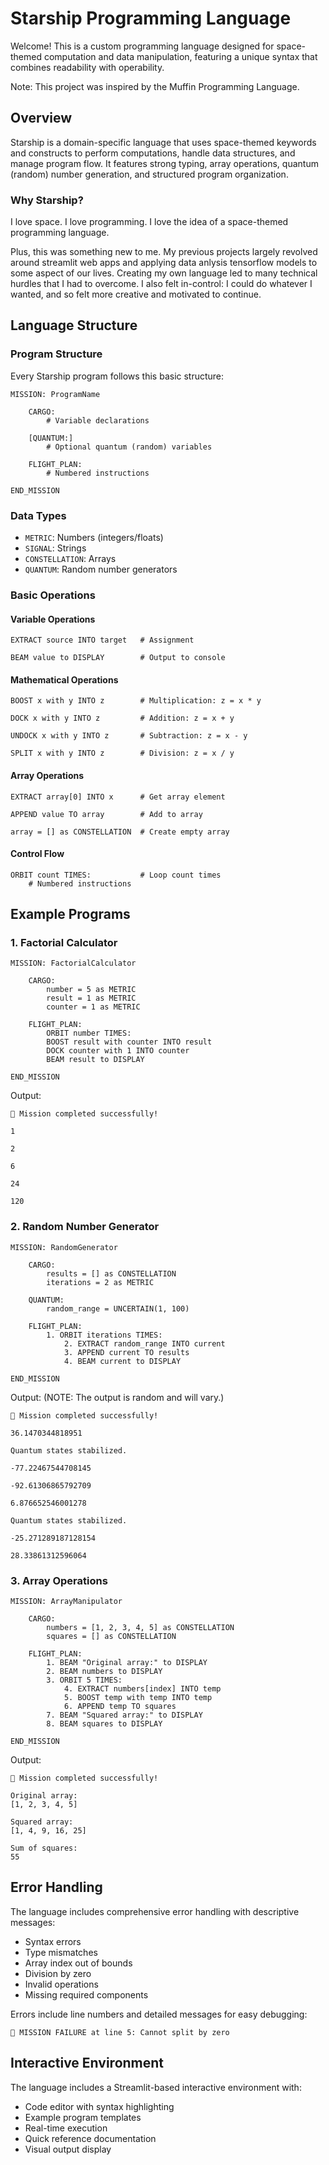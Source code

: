 # Starship Programming Language

Welcome! This is a custom programming language designed for space-themed computation and data manipulation, featuring a unique syntax that combines readability with operability.

Note: This project was inspired by the Muffin Programming Language.

## Overview

Starship is a domain-specific language that uses space-themed keywords and constructs to perform computations, handle data structures, and manage program flow. It features strong typing, array operations, quantum (random) number generation, and structured program organization.

### Why Starship?

I love space. I love programming. I love the idea of a space-themed programming language.

Plus, this was something new to me. My previous projects largely revolved around streamlit web apps and applying data anlysis tensorflow models to some aspect of our lives. Creating my own language led to many technical hurdles that I had to overcome. I also felt in-control: I could do whatever I wanted, and so felt more creative and motivated to continue.


## Language Structure

### Program Structure
Every Starship program follows this basic structure:

```
MISSION: ProgramName

    CARGO:
        # Variable declarations

    [QUANTUM:]
        # Optional quantum (random) variables

    FLIGHT_PLAN:
        # Numbered instructions

END_MISSION
```

### Data Types
- `METRIC`: Numbers (integers/floats)
- `SIGNAL`: Strings
- `CONSTELLATION`: Arrays
- `QUANTUM`: Random number generators

### Basic Operations

#### Variable Operations

```
EXTRACT source INTO target   # Assignment

BEAM value to DISPLAY        # Output to console
```

#### Mathematical Operations

```
BOOST x with y INTO z        # Multiplication: z = x * y

DOCK x with y INTO z         # Addition: z = x + y

UNDOCK x with y INTO z       # Subtraction: z = x - y

SPLIT x with y INTO z        # Division: z = x / y
```

#### Array Operations

```
EXTRACT array[0] INTO x      # Get array element

APPEND value TO array        # Add to array

array = [] as CONSTELLATION  # Create empty array
```

#### Control Flow

```
ORBIT count TIMES:           # Loop count times
    # Numbered instructions
```

## Example Programs

### 1. Factorial Calculator

```
MISSION: FactorialCalculator

    CARGO:
        number = 5 as METRIC
        result = 1 as METRIC
        counter = 1 as METRIC

    FLIGHT_PLAN:
        ORBIT number TIMES:
        BOOST result with counter INTO result
        DOCK counter with 1 INTO counter
        BEAM result to DISPLAY

END_MISSION
```

Output:

```
🚀 Mission completed successfully!

1

2

6

24

120
```

### 2. Random Number Generator

```
MISSION: RandomGenerator

    CARGO:
        results = [] as CONSTELLATION
        iterations = 2 as METRIC

    QUANTUM:
        random_range = UNCERTAIN(1, 100)

    FLIGHT_PLAN:
        1. ORBIT iterations TIMES:
            2. EXTRACT random_range INTO current
            3. APPEND current TO results
            4. BEAM current to DISPLAY

END_MISSION
```

Output:
(NOTE: The output is random and will vary.)

```
🚀 Mission completed successfully!

36.1470344818951

Quantum states stabilized.

-77.22467544708145

-92.61306865792709

6.876652546001278

Quantum states stabilized.

-25.271289187128154

28.33861312596064
```

### 3. Array Operations

```
MISSION: ArrayManipulator

    CARGO:
        numbers = [1, 2, 3, 4, 5] as CONSTELLATION
        squares = [] as CONSTELLATION

    FLIGHT_PLAN:
        1. BEAM "Original array:" to DISPLAY
        2. BEAM numbers to DISPLAY
        3. ORBIT 5 TIMES:
            4. EXTRACT numbers[index] INTO temp
            5. BOOST temp with temp INTO temp
            6. APPEND temp TO squares
        7. BEAM "Squared array:" to DISPLAY
        8. BEAM squares to DISPLAY

END_MISSION
```

Output:

```
🚀 Mission completed successfully!

Original array:
[1, 2, 3, 4, 5]

Squared array:
[1, 4, 9, 16, 25]

Sum of squares:
55
```

## Error Handling

The language includes comprehensive error handling with descriptive messages:
- Syntax errors
- Type mismatches
- Array index out of bounds
- Division by zero
- Invalid operations
- Missing required components

Errors include line numbers and detailed messages for easy debugging:

```
🚨 MISSION FAILURE at line 5: Cannot split by zero
```

## Interactive Environment

The language includes a Streamlit-based interactive environment with:
- Code editor with syntax highlighting
- Example program templates
- Real-time execution
- Quick reference documentation
- Visual output display
